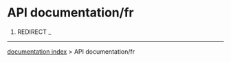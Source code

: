 # API documentation/fr
1.  REDIRECT _

---
[documentation index](../README.md) > API documentation/fr
